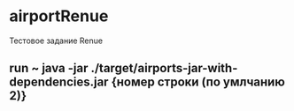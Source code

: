 # airportRenue
Тестовое задание Renue
## run ~ java -jar ./target/airports-jar-with-dependencies.jar {номер строки (по умлчанию 2)}
